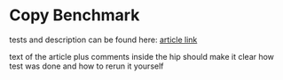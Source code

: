# Copy Benchmark

tests and description can be found here: [article link](https://cgallin.blogspot.com/2018/11/how-to-copy.html)

text of the article plus comments inside the hip should make it clear how test was done and how to rerun it yourself
